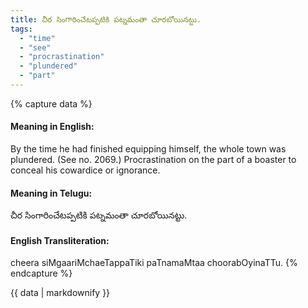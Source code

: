 ```yaml
---
title: చీర సింగారించేటప్పటికి పట్నమంతా చూరబోయినట్టు.
tags:
  - "time"
  - "see"
  - "procrastination"
  - "plundered"
  - "part"
---
```


{% capture data %}
#### Meaning in English:
By the time he had finished equipping himself, the whole town was plundered.
(See no. 2069.)
Procrastination on the part of a boaster to conceal his cowardice or ignorance.

#### Meaning in Telugu:
చీర సింగారించేటప్పటికి పట్నమంతా చూరబోయినట్టు.

#### English Transliteration:
cheera siMgaariMchaeTappaTiki paTnamaMtaa choorabOyinaTTu.
{% endcapture %}

{{ data | markdownify }}

